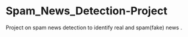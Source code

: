 # Spam_News_Detection-Project
Project on spam news detection to identify real and spam(fake) news . 
